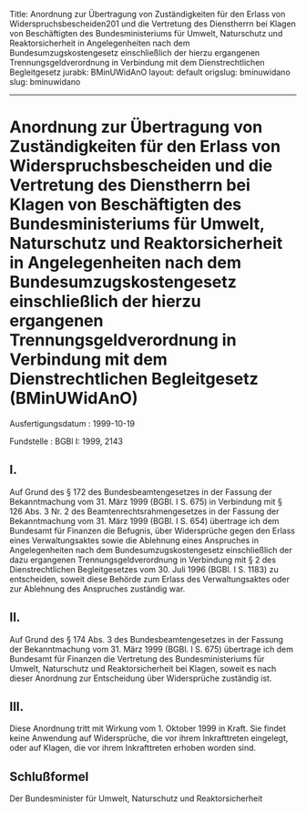 Title: Anordnung zur Übertragung von Zuständigkeiten für den Erlass von Widerspruchsbescheiden201
  und die Vertretung des Dienstherrn bei Klagen von Beschäftigten des Bundesministeriums
  für Umwelt, Naturschutz und Reaktorsicherheit in Angelegenheiten nach dem Bundesumzugskostengesetz
  einschließlich der hierzu ergangenen Trennungsgeldverordnung in Verbindung mit dem
  Dienstrechtlichen Begleitgesetz
jurabk: BMinUWidAnO
layout: default
origslug: bminuwidano
slug: bminuwidano

---

# Anordnung zur Übertragung von Zuständigkeiten für den Erlass von Widerspruchsbescheiden und die Vertretung des Dienstherrn bei Klagen von Beschäftigten des Bundesministeriums für Umwelt, Naturschutz und Reaktorsicherheit in Angelegenheiten nach dem Bundesumzugskostengesetz einschließlich der hierzu ergangenen Trennungsgeldverordnung in Verbindung mit dem Dienstrechtlichen Begleitgesetz (BMinUWidAnO)

Ausfertigungsdatum
:   1999-10-19

Fundstelle
:   BGBl I: 1999, 2143



## I.

Auf Grund des § 172 des Bundesbeamtengesetzes in der Fassung der
Bekanntmachung vom 31. März 1999 (BGBl. I S. 675) in Verbindung mit §
126 Abs. 3 Nr. 2 des Beamtenrechtsrahmengesetzes in der Fassung der
Bekanntmachung vom 31. März 1999 (BGBl. I S. 654) übertrage ich dem
Bundesamt für Finanzen die Befugnis, über Widersprüche gegen den
Erlass eines Verwaltungsaktes sowie die Ablehnung eines Anspruches in
Angelegenheiten nach dem Bundesumzugskostengesetz einschließlich der
dazu ergangenen Trennungsgeldverordnung in Verbindung mit § 2 des
Dienstrechtlichen Begleitgesetzes vom 30. Juli 1996 (BGBl. I S. 1183)
zu entscheiden, soweit diese Behörde zum Erlass des Verwaltungsaktes
oder zur Ablehnung des Anspruches zuständig war.


## II.

Auf Grund des § 174 Abs. 3 des Bundesbeamtengesetzes in der Fassung
der Bekanntmachung vom 31. März 1999 (BGBl. I S. 675) übertrage ich
dem Bundesamt für Finanzen die Vertretung des Bundesministeriums für
Umwelt, Naturschutz und Reaktorsicherheit bei Klagen, soweit es nach
dieser Anordnung zur Entscheidung über Widersprüche zuständig ist.


## III.

Diese Anordnung tritt mit Wirkung vom 1. Oktober 1999 in Kraft. Sie
findet keine Anwendung auf Widersprüche, die vor ihrem Inkrafttreten
eingelegt, oder auf Klagen, die vor ihrem Inkrafttreten erhoben worden
sind.


## Schlußformel

Der Bundesminister für Umwelt, Naturschutz und Reaktorsicherheit

